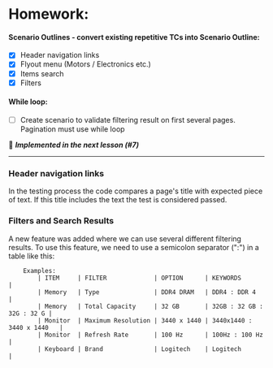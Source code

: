 # Homework:

#### Scenario Outlines - convert existing repetitive TCs into Scenario Outline:

- [x] Header navigation links
- [x] Flyout menu (Motors / Electronics etc.)
- [x] Items search
- [x] Filters

#### While loop:

- [ ] Create scenario to validate filtering result on first several pages. Pagination must use while loop

:see_no_evil: **_Implemented in the next lesson (#7)_**

---

### Header navigation links

In the testing process the code compares a page's title with expected piece of text. If this title includes the text the test is considered passed.

### Filters and Search Results

A new feature was added where we can use several different filtering results. To use this feature, we need to use a semicolon separator (":") in a table like this:

```gherkin
    Examples:
        | ITEM     | FILTER             | OPTION      | KEYWORDS                  |
        | Memory   | Type               | DDR4 DRAM   | DDR4 : DDR 4              |
        | Memory   | Total Capacity     | 32 GB       | 32GB : 32 GB : 32G : 32 G |
        | Monitor  | Maximum Resolution | 3440 x 1440 | 3440x1440 : 3440 x 1440   |
        | Monitor  | Refresh Rate       | 100 Hz      | 100Hz : 100 Hz            |
        | Keyboard | Brand              | Logitech    | Logitech                  |
```
